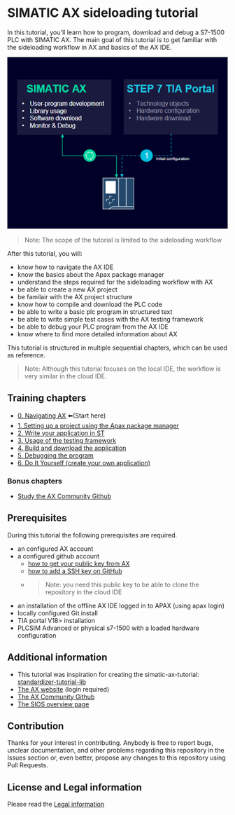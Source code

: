 # SIMATIC AX sideloading tutorial

In this tutorial, you'll learn how to program, download and debug a S7-1500 PLC with SIMATIC AX.
The main goal of this tutorial is to get familiar with the sideloading workflow in AX and basics of the AX IDE.

![drawing](./doc/assets/workflowOverview.png)

> Note: The scope of the tutorial is limited to the sideloading workflow

After this tutorial, you will:

- know how to navigate the AX IDE
- know the basics about the Apax package manager
- understand the steps required for the sideloading workflow with AX
- be able to create a new AX project
- be familair with the AX project structure
- know how to compile and download the PLC code
- be able to write a basic plc program in structured text
- be able to write simple test cases with the AX testing framework
- be able to debug your PLC program from the AX IDE
- know where to find more detailed information about AX

This tutorial is structured in multiple sequential chapters, which can be used as reference.

> Note: Although this tutorial focuses on the local IDE, the workflow is very similar in the cloud IDE.

## Training chapters

- [0. Navigating AX](./doc/0-navigating.md) :arrow_left:(Start here)
- [1. Setting up a project using the Apax package manager](./doc/1-setup.md)
- [2. Write your application in ST](./doc/2-coding.md)
- [3. Usage of the testing framework](./doc/3-testing.md)
- [4. Build and download the application](./doc/4-download.md)
- [5. Debugging the program](./doc/5-debug.md)
- [6. Do It Yourself (create your own application)](./doc/6-goodluck.md)


### Bonus chapters

- [Study the AX Community Github](https://github.com/simatic-ax)

## Prerequisites

During this tutorial the following prerequisites are required.

- an configured AX account
- a configured github account
  - [how to get your public key from AX](https://console.simatic-ax.siemens.io/docs/axcode/source-code-management)
  - [how to add a SSH key on GitHub](https://docs.github.com/en/authentication/connecting-to-github-with-ssh/adding-a-new-ssh-key-to-your-github-account)
  - > Note: you need this public key to be able to clone the repository in the cloud IDE
    >
- an installation of the offline AX IDE logged in to APAX (using apax login)
- locally configured Git install
- TIA portal V18> installation
- PLCSIM Advanced or physical s7-1500 with a loaded hardware configuration

## Additional information

- This tutorial was inspiration for creating the simatic-ax-tutorial: [standardizer-tutorial-lib](https://github.com/simatic-ax/standardizer-tutorial-lib)
- [The AX website](https://axcite.me) (login required)
- [The AX Community Github](https://github.com/simatic-ax)
- [The SIOS overview page](https://support.industry.siemens.com/cs/document/109815017)

## Contribution

Thanks for your interest in contributing. Anybody is free to report bugs, unclear documentation, and other problems regarding this repository in the Issues section or, even better, propose any changes to this repository using Pull Requests.

## License and Legal information

Please read the [Legal information](LICENSE.md)
